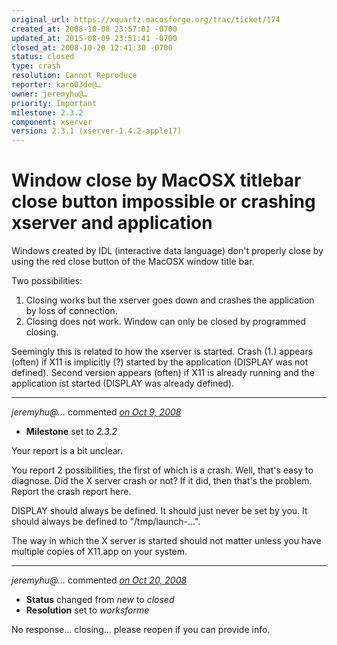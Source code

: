 ```yaml
---
original_url: https://xquartz.macosforge.org/trac/ticket/174
created_at: 2008-10-08 23:57:01 -0700
updated_at: 2015-08-09 23:51:41 -0700
closed_at: 2008-10-20 12:41:30 -0700
status: closed
type: crash
resolution: Cannot Reproduce
reporter: karo03de@…
owner: jeremyhu@…
priority: Important
milestone: 2.3.2
component: xserver
version: 2.3.1 (xserver-1.4.2-apple17)
---
```


Window close by MacOSX titlebar close button impossible or crashing xserver and application
===========================================================================================


Windows created by IDL (interactive data language) don't properly close by using the red close button of the MacOSX window title bar.

Two possibilities:

1.  Closing works but the xserver goes down and crashes the application by loss of connection.
2.  Closing does not work. Window can only be closed by programmed closing.

Seemingly this is related to how the xserver is started. Crash (1.) appears (often) if X11 is implicitly (?) started by the application (DISPLAY was not defined). Second version appears (often) if X11 is already running and the application ist started (DISPLAY was already defined).



---

*jeremyhu@…* commented *[on Oct 9, 2008](https://xquartz.macosforge.org/trac/ticket/174#comment:1 "October 9, 2008 at 9:45 AM PDT")*

-   **Milestone** set to *2.3.2*

Your report is a bit unclear.

You report 2 possibilities, the first of which is a crash. Well, that's easy to diagnose. Did the X server crash or not? If it did, then that's the problem. Report the crash report here.

DISPLAY should always be defined. It should just never be set by you. It should always be defined to "/tmp/launch-...".

The way in which the X server is started should not matter unless you have multiple copies of X11.app on your system.



---

*jeremyhu@…* commented *[on Oct 20, 2008](https://xquartz.macosforge.org/trac/ticket/174#comment:2 "October 20, 2008 at 12:41 PM PDT")*

-   **Status** changed from *new* to *closed*
-   **Resolution** set to *worksforme*

No response... closing... please reopen if you can provide info.



